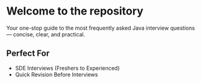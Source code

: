 # Welcome to the repository

Your one-stop guide to the most frequently asked Java interview questions — concise, clear, and practical.

## Perfect For

- SDE Interviews (Freshers to Experienced)
- Quick Revision Before Interviews
